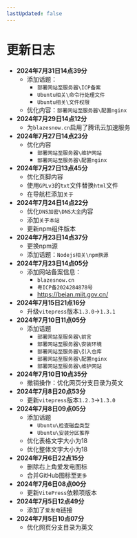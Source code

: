 ```yaml
---
lastUpdated: false
---
```


# 更新日志

- **2024年7月31日14点39分**
	- 添加话题：
		- ```部署网站至服务器\ICP备案```
		- ```Ubuntu相关\命令行处理文件```
		- ```Ubuntu相关\文件权限```
	- 优化内容：```部署网站至服务器\配置nginx```
- **2024年7月29日14点12分**
	- 为```blazesnow.cn```启用了腾讯云加速服务
- **2024年7月27日14点23分**
	- 优化内容
		- ```部署网站至服务器\维护网站```
		- ```部署网站至服务器\配置nginx```
- **2024年7月27日13点45分**
	- 优化页脚内容
	- 使用```GPLv3```的```txt```文件替换```html```文件
	- 在导航栏添加```关于```
- **2024年7月24日14点22分**
	- 优化```DNS加密\DNS大全```内容
	- 添加```关于本站```
	- 更新npm组件版本
- **2024年7月23日14点37分**
	- 更换npm源
	- 添加话题：```Nodejs相关\npm换源```
- **2024年7月23日14点05分**
	- 添加网站备案信息：
		- ```blazesnow.cn```
		- ```粤ICP备2024284878号```
		- <https://beian.miit.gov.cn/>
- **2024年7月15日21点16分**
	- 升级```vitepress```版本```1.3.0```->```1.3.1```
- **2024年7月10日11点05分**
	- 添加话题
		- ```部署网站至服务器\前言```
		- ```部署网站至服务器\安装环境```
		- ```部署网站至服务器\引入仓库```
		- ```部署网站至服务器\配置nginx```
		- ```部署网站至服务器\维护网站```
- **2024年7月10日10点35分**
	- 撤销操作：优化网页分支目录为英文
- **2024年7月8日20点53分**
	- 更新```vitepress```版本```1.2.3```->```1.3.0```
- **2024年7月8日09点05分**
	- 添加话题
		- ```Ubuntu\检查磁盘类型```
		- ```Ubuntu\安装分区推荐```
	- 优化表格文字大小为18
	- 优化整体文字大小为18
- **2024年7月6日22点15分**
	- 删除右上角爱发电图标
	- 合并GitHub图标至```更多```
- **2024年7月6日08点00分**
	- 更新```VitePress```依赖项版本
- **2024年7月5日12点49分**
	- 添加了```爱发电```链接
- **2024年7月5日10点07分**
	- 优化网页分支目录为英文
